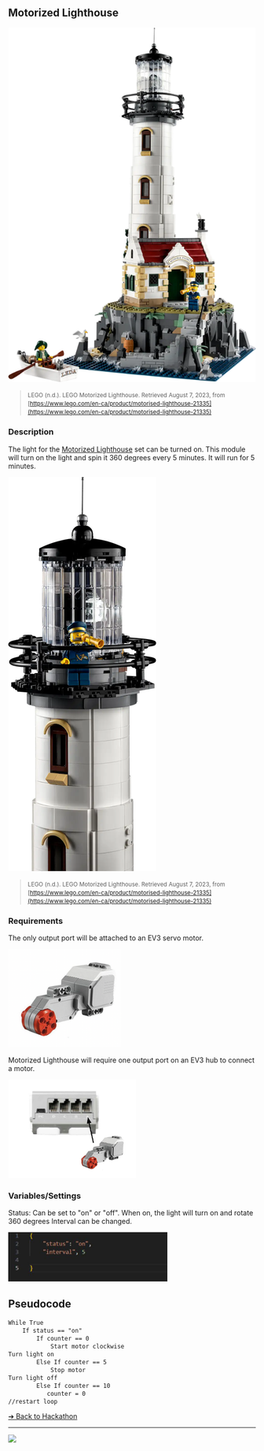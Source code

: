 ## Motorized Lighthouse

![Motorized Lighthouse](./images/motorized-lighthouse1.png)

> <small>LEGO (n.d.). LEGO Motorized Lighthouse. Retrieved August 7, 2023, from [https://www.lego.com/en-ca/product/motorised-lighthouse-21335](https://www.lego.com/en-ca/product/motorised-lighthouse-21335)</small>


### Description

The light for the [Motorized Lighthouse](https://www.lego.com/en-ca/product/motorised-lighthouse-21335) set can be turned on. 
This module will turn on the light and spin it 360 
degrees every 5 minutes. It will run for 5 minutes.

![Motorized Lighthouse](./images/motorized-lighthouse2.png)

> <small>LEGO (n.d.). LEGO Motorized Lighthouse. Retrieved August 7, 2023, from [https://www.lego.com/en-ca/product/motorised-lighthouse-21335](https://www.lego.com/en-ca/product/motorised-lighthouse-21335)</small>


### Requirements

The only output port will be attached to an EV3 servo motor. 

<img src="./images/freight-sensor.png" height="200">

Motorized Lighthouse will require one output port on an EV3 hub to connect a motor.

<img src="./images/motorized-lighthouse-port.png" height="200">


### Variables/Settings

Status: Can be set to "on" or "off". When on, the light will turn on and rotate 360 degrees
Interval can be changed.

<img src="./images/motorized-lighthouse-settings.png" height="100">


## Pseudocode

```pseudocode
While True
    If status == "on"
        If counter == 0
            Start motor clockwise
Turn light on
        Else If counter == 5
            Stop motor
Turn light off
        Else If counter == 10
           counter = 0
//restart loop
```

[&#10132; Back to Hackathon](/hackathon-set/)

---

<a href="https://brickmmo.com">
<img src="https://brickmmo.com/images/brickmmo-logo-horizontal.jpg" width="100">
</a>
